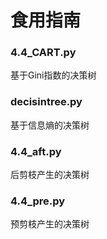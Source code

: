 # 食用指南
### 4.4_CART.py	
基于Gini指数的决策树
### decisintree.py
基于信息熵的决策树
### 4.4_aft.py
后剪枝产生的决策树
### 4.4_pre.py
预剪枝产生的决策树
